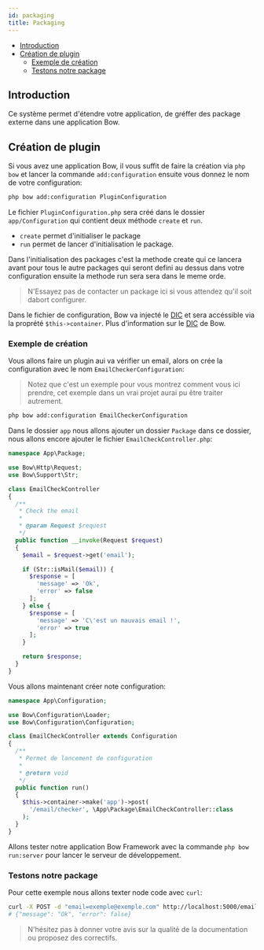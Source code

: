 ```yaml
---
id: packaging
title: Packaging
---
```


- [Introduction](#introduction)
- [Création de plugin](#cr%c3%a9ation-de-plugin)
  - [Exemple de création](#exemple-de-cr%c3%a9ation)
  - [Testons notre package](#testons-notre-package)

## Introduction

Ce système permet d'étendre votre application, de gréffer des package externe dans une application Bow.

## Création de plugin

Si vous avez une application Bow, il vous suffit de faire la création via `php bow` et lancer la commande `add:configuration` ensuite vous donnez le nom de votre configuration:

```bash
php bow add:configuration PluginConfiguration
```

Le fichier `PluginConfiguration.php` sera créé dans le dossier `app/Configuration` qui contient deux méthode `create` et `run`.

- `create` permet d'initialiser le package
- `run` permet de lancer d'initialisation le package.

Dans l'initialisation des packages c'est la methode create qui ce lancera avant pour tous le autre packages qui seront defini au dessus dans votre configuration ensuite la methode run sera sera dans le meme orde.

> N'Essayez pas de contacter un package ici si vous attendez qu'il soit dabort configurer.

Dans le fichier de configuration, Bow va injecté le [DIC](https://fr.wikipedia.org/wiki/Injection_de_d%C3%A9pendances) et sera accéssible via la proprété `$this->container`. Plus d'information sur le [DIC](./container.md) de Bow.

### Exemple de création

Vous allons faire un plugin aui va vérifier un email, alors on crée la configuration avec le nom `EmailCheckerConfiguration`:

> Notez que c'est un exemple pour vous montrez comment vous ici prendre, cet exemple dans un vrai projet aurai pu être traiter autrement.

```bash
php bow add:configuration EmailCheckerConfiguration
```

Dans le dossier `app` nous allons ajouter un dossier `Package` dans ce dossier, nous allons encore ajouter le fichier `EmailCheckController.php`:

```php
namespace App\Package;

use Bow\Http\Request;
use Bow\Support\Str;

class EmailCheckController
{
  /**
   * Check the email
   *
   * @param Request $request
   */
  public function __invoke(Request $request)
  {
    $email = $request->get('email');

    if (Str::isMail($email)) {
      $response = [
        'message' => 'Ok',
        'error' => false
      ];
    } else {
      $response = [
        'message' => 'C\'est un mauvais email !',
        'error' => true
      ];
    }

    return $response;
  }
}
```

Vous allons maintenant créer note configuration:

```php
namespace App\Configuration;

use Bow\Configuration\Loader;
use Bow\Configuration\Configuration;

class EmailCheckController extends Configuration
{
  /**
   * Permet de lancement de configuration
   *
   * @return void
   */
  public function run()
  {
    $this->container->make('app')->post(
      '/email/checker', \App\Package\EmailCheckController::class
    );
  }
}
```

Allons tester notre application Bow Framework avec la commande `php bow run:server` pour lancer le serveur de développement.

### Testons notre package

Pour cette exemple nous allons texter node code avec `curl`:

```bash
curl -X POST -d "email=exemple@exemple.com" http://localhost:5000/email/checker
# {"message": "Ok", "error": false}
```

> N'hésitez pas à donner votre avis sur la qualité de la documentation ou proposez des correctifs.
